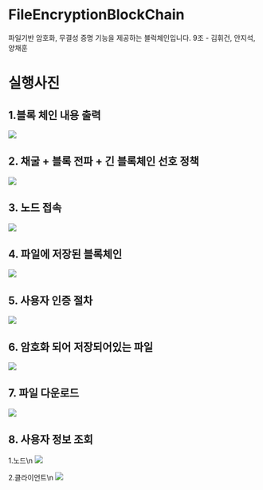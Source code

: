 # FileEncryptionBlockChain
파일기반 암호화, 무결성 증명 기능을 제공하는 블럭체인입니다.
9조 - 김휘건, 안지석, 양채훈


# 실행사진

## 1.블록 체인 내용 출력

![](./img/블록체인내용물.png)

## 2. 채굴 + 블록 전파 + 긴 블록체인 선호 정책

![](./img/블록체인전파+긴블록선호정책.png)


## 3. 노드 접속
![](./img/블록체인접속.png)

## 4. 파일에 저장된 블록체인

![](./img/블록체인파일저장.png)

## 5. 사용자 인증 절차

![](./img/사용자회원가입.png)

## 6. 암호화 되어 저장되어있는 파일
![](./img/파일내용암호화.png)

## 7. 파일 다운로드
![](./img/파일다운로드.png)

## 8. 사용자 정보 조회

1.노드\n
![](./img/사용자파일정보.png)

2.클라이언트\n
![](./img/사용자정보조회.png)
